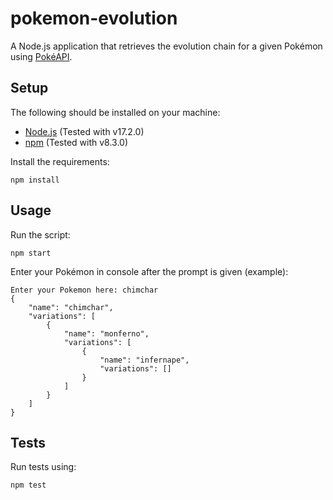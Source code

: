 # pokemon-evolution
A Node.js application that retrieves the evolution chain for a given Pokémon using [PokéAPI](https://pokeapi.co/docs/v2).

## Setup

The following should be installed on your machine:
- [Node.js](https://nodejs.org/) (Tested with v17.2.0)
- [npm](https://www.npmjs.com/get-npm) (Tested with v8.3.0)

Install the requirements:

```
npm install
```

## Usage
Run the script:

```
npm start
```

Enter your Pokémon in console after the prompt is given (example):

```
Enter your Pokemon here: chimchar
{
    "name": "chimchar",
    "variations": [
        {
            "name": "monferno",
            "variations": [
                {
                    "name": "infernape",
                    "variations": []
                }
            ]
        }
    ]
}
```

## Tests
Run tests using:

```
npm test
```
